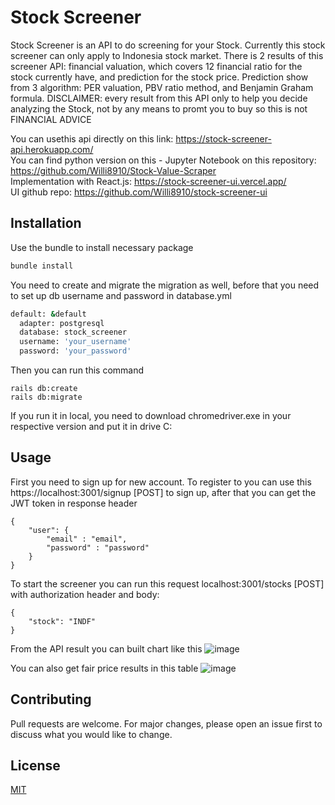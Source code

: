 # Stock Screener

Stock Screener is an API to do screening for your Stock. Currently this stock screener can only apply to Indonesia stock market. 
There is 2 results of this screener API: financial valuation, which covers 12 financial ratio for the stock currently have, and prediction for the stock price. Prediction show from 3 algorithm: PER valuation, PBV ratio method, and Benjamin Graham formula. 
DISCLAIMER: every result from this API only to help you decide analyzing the Stock, not by any means to promt you to buy so this is not FINANCIAL ADVICE

You can usethis api directly on this link: https://stock-screener-api.herokuapp.com/ </br>
You can find python version on this - Jupyter Notebook on this repository: https://github.com/Willi8910/Stock-Value-Scraper </br>
Implementation with React.js: https://stock-screener-ui.vercel.app/ </br>
UI github repo: https://github.com/Willi8910/stock-screener-ui </br>

## Installation

Use the bundle to install necessary package

```bash 
bundle install
```

You need to create and migrate the migration as well, before that you need to set up db username and password in database.yml
```bash 
default: &default
  adapter: postgresql
  database: stock_screener
  username: 'your_username'
  password: 'your_password'
```

Then you can run this command

``` 
rails db:create
rails db:migrate
```

If you run it in local, you need to download chromedriver.exe in your respective version and put it in drive C:


## Usage

First you need to sign up for new account. To register to you can use this https://localhost:3001/signup [POST] to sign up, after that you can get the JWT token in response header
```
{
    "user": {
        "email" : "email",
        "password" : "password"
    }
}
```

To start the screener you can run this request localhost:3001/stocks [POST] with authorization header and body:
```
{
    "stock": "INDF"
}
```

From the API result you can built chart like this
![image](https://user-images.githubusercontent.com/16332498/152307104-bc8bb58b-45bf-4ab4-aa65-1012207f7308.png)

You can also get fair price results in this table
![image](https://user-images.githubusercontent.com/16332498/152307281-1a8ad128-4919-4f80-a2d2-bdcd9c769099.png)


## Contributing
Pull requests are welcome. For major changes, please open an issue first to discuss what you would like to change.

## License
[MIT](https://choosealicense.com/licenses/mit/)
